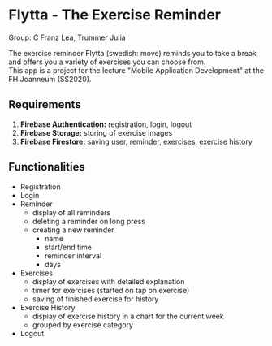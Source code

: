 # Flytta - The Exercise Reminder

Group: C
Franz Lea, Trummer Julia

The exercise reminder Flytta (swedish: move) reminds you to take a break and offers you a variety of exercises you can choose from.  
This app is a project for the lecture "Mobile Application Development" at the FH Joanneum (SS2020).  

## Requirements
1. **Firebase Authentication:** registration, login, logout
2. **Firebase Storage:** storing of exercise images
3. **Firebase Firestore:** saving user, reminder, exercises, exercise history

## Functionalities
* Registration
* Login
* Reminder
  * display of all reminders
  * deleting a reminder on long press
  * creating a new reminder
    * name
    * start/end time
    * reminder interval
    * days
* Exercises
  * display of exercises with detailed explanation
  * timer for exercises (started on tap on exercise)
  * saving of finished exercise for history
* Exercise History
  * display of exercise history in a chart for the current week
  * grouped by exercise category
* Logout


  
